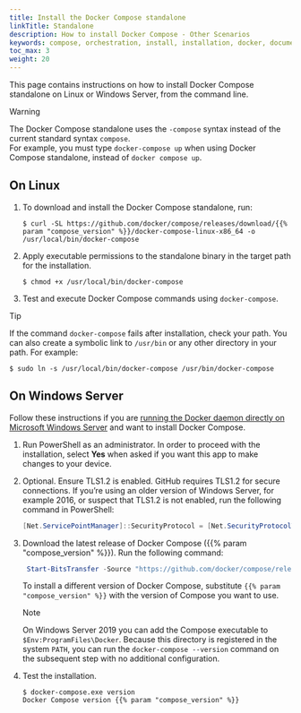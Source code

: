 ```yaml
---
title: Install the Docker Compose standalone
linkTitle: Standalone
description: How to install Docker Compose - Other Scenarios
keywords: compose, orchestration, install, installation, docker, documentation
toc_max: 3
weight: 20
---
```


This page contains instructions on how to install Docker Compose standalone on Linux or Windows Server, from the command line.

> [!WARNING]
>
> The Docker Compose standalone uses the `-compose` syntax instead of the current standard syntax `compose`.  
> For example, you must type `docker-compose up` when using Docker Compose standalone, instead of `docker compose up`.

## On Linux

1. To download and install the Docker Compose standalone, run:

   ```console
   $ curl -SL https://github.com/docker/compose/releases/download/{{% param "compose_version" %}}/docker-compose-linux-x86_64 -o /usr/local/bin/docker-compose
   ```

2. Apply executable permissions to the standalone binary in the target path for the installation.

   ```console
   $ chmod +x /usr/local/bin/docker-compose
   ```

3. Test and execute Docker Compose commands using `docker-compose`.

> [!TIP]
>
> If the command `docker-compose` fails after installation, check your path.
> You can also create a symbolic link to `/usr/bin` or any other directory in your path.
> For example:
> ```console
> $ sudo ln -s /usr/local/bin/docker-compose /usr/bin/docker-compose
> ```

## On Windows Server

Follow these instructions if you are [running the Docker daemon directly
on Microsoft Windows Server](/manuals/engine/install/binaries.md#install-server-and-client-binaries-on-windows) and want to install Docker Compose.

1.  Run PowerShell as an administrator.
    In order to proceed with the installation, select **Yes** when asked if you want this app to make changes to your device.

2.  Optional. Ensure TLS1.2 is enabled. 
    GitHub requires TLS1.2 for secure connections. If you’re using an older version of Windows Server, for example 2016, or suspect that TLS1.2 is not enabled, run the following command in PowerShell:

    ```powershell
    [Net.ServicePointManager]::SecurityProtocol = [Net.SecurityProtocolType]::Tls12
    ```

3. Download the latest release of Docker Compose ({{% param "compose_version" %}}). Run the following command:

    ```powershell
     Start-BitsTransfer -Source "https://github.com/docker/compose/releases/download/{{% param "compose_version" %}}/docker-compose-windows-x86_64.exe" -Destination $Env:ProgramFiles\Docker\docker-compose.exe
    ```

    To install a different version of Docker Compose, substitute `{{% param "compose_version" %}}` with the version of Compose you want to use.

    > [!NOTE]
    >
    > On Windows Server 2019 you can add the Compose executable to `$Env:ProgramFiles\Docker`.
     Because this directory is registered in the system `PATH`, you can run the `docker-compose --version` 
     command on the subsequent step with no additional configuration.

4.  Test the installation.

    ```console
    $ docker-compose.exe version
    Docker Compose version {{% param "compose_version" %}}
    ```
